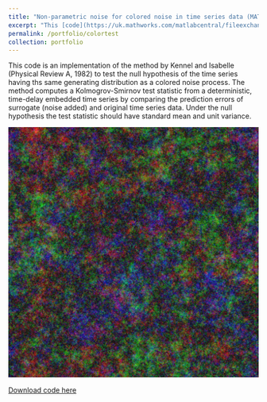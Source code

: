 ```yaml
---
title: "Non-parametric noise for colored noise in time series data (MATLAB)"
excerpt: "This [code](https://uk.mathworks.com/matlabcentral/fileexchange/58134-non-parametric-test-for-time-series-different-from-colored-noise?s_tid=prof_contriblnk) is an implementation of the method by Kennel and Isabelle (Physical Review A, 1982) to test the null hypothesis of the time series having ths same generating distribution as a colored noise process.![Wikimedia Commons](/images/Pink.noise.col.png "Wikimedia Commons")"
permalink: /portfolio/colortest
collection: portfolio
---
```

This code is an implementation of the method by Kennel and Isabelle (Physical Review A, 1982) to test the null hypothesis of the time series having ths same generating distribution as a colored noise process. The method computes a Kolmogrov-Smirnov test statistic from a deterministic, time-delay embedded time series by comparing the prediction errors of surrogate (noise added) and original time series data. Under the null hypothesis the test statistic should have standard mean and unit variance.<br>

![Wikimedia Commons](/images/Pink.noise.col.png "Wikimedia Commons")

[Download code here](https://uk.mathworks.com/matlabcentral/fileexchange/58165-multiple-segmenting-method-for-scaling-exponent-estimation-in-colored-noise?s_tid=prof_contriblnk)
